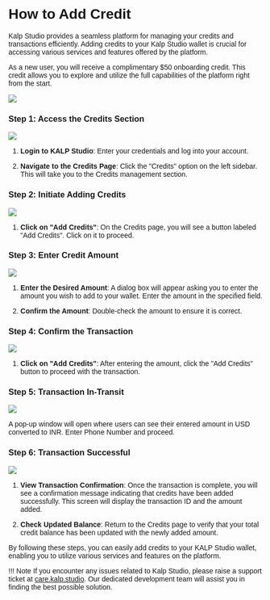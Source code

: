 <style>  body { font-family: "Source Sans 3", sans-serif!important; }</style>

<link  href="https://fonts.googleapis.com/css2?family=Source+Sans+3:ital,wght@0,200..900;1,200..900&display=swap"  rel="stylesheet">  <link  rel="stylesheet"  href="https://fonts.googleapis.com/icon?family=Material+Icons">

# **How to Add Credit**

Kalp Studio provides a seamless platform for managing your credits and transactions efficiently. Adding credits to your Kalp Studio wallet is crucial for accessing various services and features offered by the platform.
 
As a new user, you will receive a complimentary $50 onboarding credit. This credit allows you to explore and utilize the full capabilities of the platform right from the start.

![](https://docs.kalp.studio/~gitbook/image?url=https%3A%2F%2F1148605496-files.gitbook.io%2F%7E%2Ffiles%2Fv0%2Fb%2Fgitbook-x-prod.appspot.com%2Fo%2Fspaces%252F4gkv2XhY4CmWY6Vp0djW%252Fuploads%252FkSgiBjVbeinPvmpXjpru%252Fimage.png%3Falt%3Dmedia%26token%3D48b32131-4a69-42c3-918d-8f856933b9b4&width=768&dpr=4&quality=100&sign=e4350e35&sv=1)

### Step 1: Access the Credits Section

![](https://docs.kalp.studio/~gitbook/image?url=https%3A%2F%2F1148605496-files.gitbook.io%2F%7E%2Ffiles%2Fv0%2Fb%2Fgitbook-x-prod.appspot.com%2Fo%2Fspaces%252F4gkv2XhY4CmWY6Vp0djW%252Fuploads%252FHE2YhggHC8cEUe5XADjt%252Fimage.png%3Falt%3Dmedia%26token%3D22bb471d-6b87-4cc2-a386-f824deb136a8&width=768&dpr=4&quality=100&sign=17222dba&sv=1)

1.  **Login to KALP Studio**: Enter your credentials and log into your account.
    
2.  **Navigate to the Credits Page**: Click the "Credits" option on the left sidebar. This will take you to the Credits management section.
    

### Step 2: Initiate Adding Credits

![](https://docs.kalp.studio/~gitbook/image?url=https%3A%2F%2F1148605496-files.gitbook.io%2F%7E%2Ffiles%2Fv0%2Fb%2Fgitbook-x-prod.appspot.com%2Fo%2Fspaces%252F4gkv2XhY4CmWY6Vp0djW%252Fuploads%252FkCJzsrLm9FyeupU0oBT2%252Fimage.png%3Falt%3Dmedia%26token%3Dc97c5899-af1b-41ae-8639-ce836ed295d7&width=768&dpr=4&quality=100&sign=7163dadb&sv=1)

1.  **Click on "Add Credits"**: On the Credits page, you will see a button labeled "Add Credits". Click on it to proceed.

### Step 3: Enter Credit Amount

![](https://docs.kalp.studio/~gitbook/image?url=https%3A%2F%2F1148605496-files.gitbook.io%2F%7E%2Ffiles%2Fv0%2Fb%2Fgitbook-x-prod.appspot.com%2Fo%2Fspaces%252F4gkv2XhY4CmWY6Vp0djW%252Fuploads%252Fvvhfg18pRwrbe4FDdqdJ%252Fimage.png%3Falt%3Dmedia%26token%3Da9895416-358a-4532-bd0d-cd2da8f92c63&width=768&dpr=4&quality=100&sign=cd09703a&sv=1)

1.  **Enter the Desired Amount**: A dialog box will appear asking you to enter the amount you wish to add to your wallet. Enter the amount in the specified field.
    
2.  **Confirm the Amount**: Double-check the amount to ensure it is correct.

### Step 4: Confirm the Transaction

![](https://docs.kalp.studio/~gitbook/image?url=https%3A%2F%2F1148605496-files.gitbook.io%2F%7E%2Ffiles%2Fv0%2Fb%2Fgitbook-x-prod.appspot.com%2Fo%2Fspaces%252F4gkv2XhY4CmWY6Vp0djW%252Fuploads%252Fvvhfg18pRwrbe4FDdqdJ%252Fimage.png%3Falt%3Dmedia%26token%3Da9895416-358a-4532-bd0d-cd2da8f92c63&width=768&dpr=4&quality=100&sign=cd09703a&sv=1)

1.  **Click on "Add Credits"**: After entering the amount, click the "Add Credits" button to proceed with the transaction.

### Step 5: Transaction In-Transit

![](https://docs.kalp.studio/~gitbook/image?url=https%3A%2F%2F1148605496-files.gitbook.io%2F%7E%2Ffiles%2Fv0%2Fb%2Fgitbook-x-prod.appspot.com%2Fo%2Fspaces%252F4gkv2XhY4CmWY6Vp0djW%252Fuploads%252Fu6Jp8hKpArLflXBzy35Z%252Fimage.png%3Falt%3Dmedia%26token%3D31d7c8ee-e9cb-4c09-b68c-cb6afae85f09&width=768&dpr=4&quality=100&sign=61c5d840&sv=1)

A pop-up window will open where users can see their entered amount in USD converted to INR. Enter Phone Number and proceed.

### Step 6: Transaction Successful

![](https://docs.kalp.studio/~gitbook/image?url=https%3A%2F%2F1148605496-files.gitbook.io%2F%7E%2Ffiles%2Fv0%2Fb%2Fgitbook-x-prod.appspot.com%2Fo%2Fspaces%252F4gkv2XhY4CmWY6Vp0djW%252Fuploads%252FvFrQ0K8L4t4OQgADy1eF%252Fimage.png%3Falt%3Dmedia%26token%3D7923915a-0737-4060-a3d3-69b6139bad75&width=768&dpr=4&quality=100&sign=a6f9d46d&sv=1)

1.  **View Transaction Confirmation**: Once the transaction is complete, you will see a confirmation message indicating that credits have been added successfully. This screen will display the transaction ID and the amount added.
    
2.  **Check Updated Balance**: Return to the Credits page to verify that your total credit balance has been updated with the newly added amount.

By following these steps, you can easily add credits to your KALP Studio wallet, enabling you to utilize various services and features on the platform.

!!! Note
    If you encounter any issues related to Kalp Studio, please raise a support ticket at [care.kalp.studio](mailto:care.kalp.studio). Our dedicated development team will assist you in finding the best possible solution.